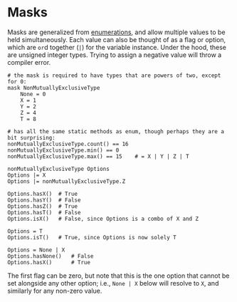 # Masks

Masks are generalized from [enumerations](./enumerations.md), and allow multiple
values to be held simultaneously.  Each value can also be thought of as a flag or option,
which are `or`d together (`|`) for the variable instance.  Under the hood, these are
unsigned integer types.  Trying to assign a negative value will throw a compiler error.

```
# the mask is required to have types that are powers of two, except for 0:
mask NonMutuallyExclusiveType
    None = 0
    X = 1
    Y = 2
    Z = 4
    T = 8

# has all the same static methods as enum, though perhaps they are a bit surprising:
nonMutuallyExclusiveType.count() == 16
nonMutuallyExclusiveType.min() == 0
nonMutuallyExclusiveType.max() == 15    # = X | Y | Z | T

nonMutuallyExclusiveType Options
Options |= X
Options |= nonMutuallyExclusiveType.Z

Options.hasX()  # True 
Options.hasY()  # False
Options.hasZ()  # True
Options.hasT()  # False
Options.isX()   # False, since Options is a combo of X and Z

Options = T
Options.isT()   # True, since Options is now solely T

Options = None | X
Options.hasNone()   # False
Options.hasX()      # True
```

The first flag can be zero, but note that this is the one option that cannot be set alongside
any other option; i.e., `None | X` below will resolve to `X`, and similarly for any non-zero
value.
